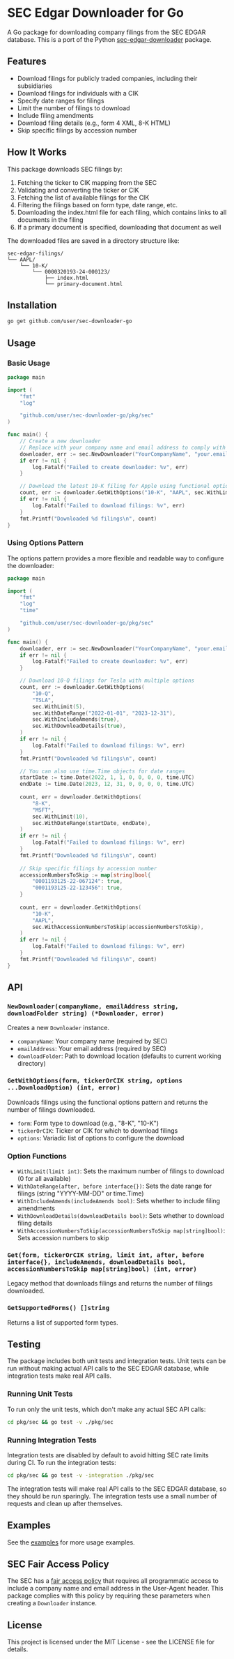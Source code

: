 # SEC Edgar Downloader for Go

A Go package for downloading company filings from the SEC EDGAR database. This is a port of the Python [sec-edgar-downloader](https://github.com/jadchaar/sec-edgar-downloader) package.

## Features

- Download filings for publicly traded companies, including their subsidiaries
- Download filings for individuals with a CIK
- Specify date ranges for filings
- Limit the number of filings to download
- Include filing amendments
- Download filing details (e.g., form 4 XML, 8-K HTML)
- Skip specific filings by accession number

## How It Works

This package downloads SEC filings by:

1. Fetching the ticker to CIK mapping from the SEC
2. Validating and converting the ticker or CIK
3. Fetching the list of available filings for the CIK
4. Filtering the filings based on form type, date range, etc.
5. Downloading the index.html file for each filing, which contains links to all documents in the filing
6. If a primary document is specified, downloading that document as well

The downloaded files are saved in a directory structure like:
```
sec-edgar-filings/
└── AAPL/
    └── 10-K/
        └── 0000320193-24-000123/
            ├── index.html
            └── primary-document.html
```

## Installation

```bash
go get github.com/user/sec-downloader-go
```

## Usage

### Basic Usage

```go
package main

import (
	"fmt"
	"log"

	"github.com/user/sec-downloader-go/pkg/sec"
)

func main() {
	// Create a new downloader
	// Replace with your company name and email address to comply with SEC's fair access policy
	downloader, err := sec.NewDownloader("YourCompanyName", "your.email@example.com", "")
	if err != nil {
		log.Fatalf("Failed to create downloader: %v", err)
	}

	// Download the latest 10-K filing for Apple using functional options pattern
	count, err := downloader.GetWithOptions("10-K", "AAPL", sec.WithLimit(1))
	if err != nil {
		log.Fatalf("Failed to download filings: %v", err)
	}
	fmt.Printf("Downloaded %d filings\n", count)
}
```

### Using Options Pattern

The options pattern provides a more flexible and readable way to configure the downloader:

```go
package main

import (
	"fmt"
	"log"
	"time"

	"github.com/user/sec-downloader-go/pkg/sec"
)

func main() {
	downloader, err := sec.NewDownloader("YourCompanyName", "your.email@example.com", "downloads")
	if err != nil {
		log.Fatalf("Failed to create downloader: %v", err)
	}

	// Download 10-Q filings for Tesla with multiple options
	count, err := downloader.GetWithOptions(
		"10-Q", 
		"TSLA",
		sec.WithLimit(5),
		sec.WithDateRange("2022-01-01", "2023-12-31"),
		sec.WithIncludeAmends(true),
		sec.WithDownloadDetails(true),
	)
	if err != nil {
		log.Fatalf("Failed to download filings: %v", err)
	}
	fmt.Printf("Downloaded %d filings\n", count)

	// You can also use time.Time objects for date ranges
	startDate := time.Date(2022, 1, 1, 0, 0, 0, 0, time.UTC)
	endDate := time.Date(2023, 12, 31, 0, 0, 0, 0, time.UTC)
	
	count, err = downloader.GetWithOptions(
		"8-K", 
		"MSFT",
		sec.WithLimit(10),
		sec.WithDateRange(startDate, endDate),
	)
	if err != nil {
		log.Fatalf("Failed to download filings: %v", err)
	}
	fmt.Printf("Downloaded %d filings\n", count)
	
	// Skip specific filings by accession number
	accessionNumbersToSkip := map[string]bool{
		"0001193125-22-067124": true,
		"0001193125-22-123456": true,
	}
	
	count, err = downloader.GetWithOptions(
		"10-K", 
		"AAPL",
		sec.WithAccessionNumbersToSkip(accessionNumbersToSkip),
	)
	if err != nil {
		log.Fatalf("Failed to download filings: %v", err)
	}
	fmt.Printf("Downloaded %d filings\n", count)
}
```

## API

### `NewDownloader(companyName, emailAddress string, downloadFolder string) (*Downloader, error)`

Creates a new `Downloader` instance.

- `companyName`: Your company name (required by SEC)
- `emailAddress`: Your email address (required by SEC)
- `downloadFolder`: Path to download location (defaults to current working directory)

### `GetWithOptions(form, tickerOrCIK string, options ...DownloadOption) (int, error)`

Downloads filings using the functional options pattern and returns the number of filings downloaded.

- `form`: Form type to download (e.g., "8-K", "10-K")
- `tickerOrCIK`: Ticker or CIK for which to download filings
- `options`: Variadic list of options to configure the download

### Option Functions

- `WithLimit(limit int)`: Sets the maximum number of filings to download (0 for all available)
- `WithDateRange(after, before interface{})`: Sets the date range for filings (string "YYYY-MM-DD" or time.Time)
- `WithIncludeAmends(includeAmends bool)`: Sets whether to include filing amendments
- `WithDownloadDetails(downloadDetails bool)`: Sets whether to download filing details
- `WithAccessionNumbersToSkip(accessionNumbersToSkip map[string]bool)`: Sets accession numbers to skip

### `Get(form, tickerOrCIK string, limit int, after, before interface{}, includeAmends, downloadDetails bool, accessionNumbersToSkip map[string]bool) (int, error)`

Legacy method that downloads filings and returns the number of filings downloaded.

### `GetSupportedForms() []string`

Returns a list of supported form types.

## Testing

The package includes both unit tests and integration tests. Unit tests can be run without making actual API calls to the SEC EDGAR database, while integration tests make real API calls.

### Running Unit Tests

To run only the unit tests, which don't make any actual SEC API calls:

```bash
cd pkg/sec && go test -v ./pkg/sec
```

### Running Integration Tests

Integration tests are disabled by default to avoid hitting SEC rate limits during CI. To run the integration tests:

```bash
cd pkg/sec && go test -v -integration ./pkg/sec
```

The integration tests will make real API calls to the SEC EDGAR database, so they should be run sparingly. The integration tests use a small number of requests and clean up after themselves.

## Examples

See the [examples](cmd/examples) for more usage examples.

## SEC Fair Access Policy

The SEC has a [fair access policy](https://www.sec.gov/os/webmaster-faq#code-support) that requires all programmatic access to include a company name and email address in the User-Agent header. This package complies with this policy by requiring these parameters when creating a `Downloader` instance.

## License

This project is licensed under the MIT License - see the LICENSE file for details. 
